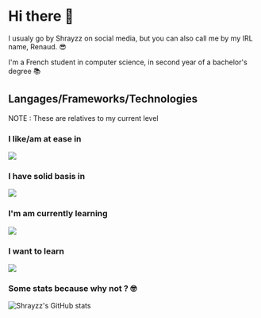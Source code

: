 # Hi there 👋

I usualy go by Shrayzz on social media, but you can also call me by my IRL name, Renaud. 😎

I'm a French student in computer science, in second year of a bachelor's degree 📚


## Langages/Frameworks/Technologies

NOTE : These are relatives to my current level  

### I like/am at ease in  
<a href="https://skillicons.dev">
  <img src="https://skillicons.dev/icons?i=cs,dotnet,cpp,c," />
</a>

### I have solid basis in
<a href="https://skillicons.dev">
  <img src="https://skillicons.dev/icons?i=git,docker,python,php,postgres"/>
</a>

### I'm am currently learning
<a href="https://skillicons.dev">
  <img src="https://skillicons.dev/icons?i=react,mongodb,kotlin"/>
</a>

### I want to learn
<a href="https://skillicons.dev">
  <img src="https://skillicons.dev/icons?i=rust,go,elixir,zig,unity,unreal"/>
</a>

### Some stats because why not ? 🤓

![Shrayzz's GitHub stats](https://github-readme-stats.vercel.app/api?username=ShrayzzDev&show_icons=true&theme=transparent)

<!--
**ShrayzzDev/ShrayzzDev** is a ✨ _special_ ✨ repository because its `README.md` (this file) appears on your GitHub profile.

Here are some ideas to get you started:

- 🔭 I’m currently working on ...
- 🌱 I’m currently learning ...
- 👯 I’m looking to collaborate on ...
- 🤔 I’m looking for help with ...
- 💬 Ask me about ...
- 📫 How to reach me: ...
- 😄 Pronouns: ...
- ⚡ Fun fact: ...
-->
